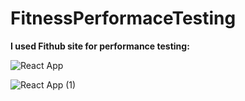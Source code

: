# FitnessPerformaceTesting
**I used Fithub site for performance testing:**

![React App](https://user-images.githubusercontent.com/90126212/215306706-2bed0fce-98d7-4843-91e1-1b31a9764aad.png)


![React App (1)](https://user-images.githubusercontent.com/90126212/215306767-4cbb6061-c87c-43a9-885d-a002e1a08aa6.png)
